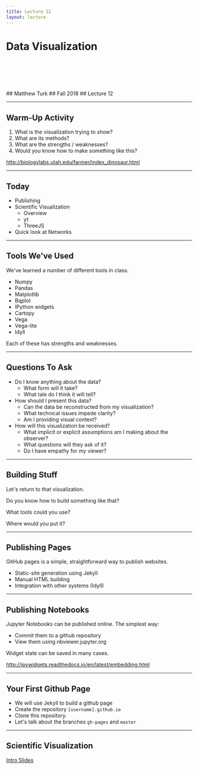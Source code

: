 ```yaml
---
title: Lecture 12
layout: lecture
---
```


<!-- .slide: class="titleslide" -->

# Data Visualization
<div style="height: 6.0em;"></div>
## Matthew Turk
## Fall 2018
## Lecture 12

---

## Warm-Up Activity

 1. What is the visualization trying to show?
 1. What are its methods?
 1. What are the strengths / weaknesses?
 1. Would you know how to make something like this?

http://biologylabs.utah.edu/farmer/index_dinosaur.html

---

## Today

 * Publishing
 * Scientific Visualization
   * Overview
   * yt
   * ThreeJS
 * Quick look at Networks

---

## Tools We've Used

We've learned a number of different tools in class.

* Numpy
* Pandas
* Matplotlib
* Bqplot
* IPython widgets
* Cartopy
* Vega
* Vega-lite
* Idyll

Each of these has strengths and weaknesses.

---

## Questions To Ask

* Do I know anything about the data?
  * What form will it take?
  * What tale do I think it will tell?
* How should I present this data?
  * Can the data be reconstructed from my visualization?
  * What technical issues impede clarity?
  * Am I providing visual context?
* How will this visualization be received?
  * What implicit or explicit assumptions am I making about the observer?
  * What questions will they ask of it?
  * Do I have empathy for my viewer?

---

## Building Stuff

Let's return to that visualization.

Do you know how to build something like that?

What tools could you use?

Where would you put it?

---

## Publishing Pages

GitHub pages is a simple, straightforward way to publish websites.

 * Static-site generation using Jekyll
 * Manual HTML building
 * Integration with other systems (Idyll)

---

## Publishing Notebooks

Jupyter Notebooks can be published online.  The simplest way:

 * Commit them to a github repository
 * View them using nbviewer.jupyter.org

Widget state can be saved in many cases.

http://ipywidgets.readthedocs.io/en/latest/embedding.html

---

## Your First Github Page

 * We will use Jekyll to build a github page
 * Create the repository `[username].github.io`
 * Clone this repository.
 * Let's talk about the branches `gh-pages` and `master`

---

## Scientific Visualization

[Intro Slides](https://docs.google.com/presentation/d/1kogT-aDJ_sgjpjRFzTYMDKXAXypSu2WoMrTXC5f8B7I/edit#slide=id.g2071ebcff9_0_5)

